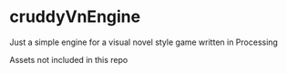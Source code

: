 # cruddyVnEngine

Just a simple engine for a visual novel style game written in Processing

Assets not included in this repo
